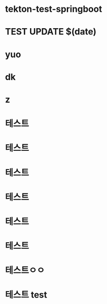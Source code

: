 # tekton-test-springboot
# TEST UPDATE $(date)
# yuo
# dk
# z
# 테스트
# 테스트
# 테스트
# 테스트
# 테스트
# 테스트
# 테스트ㅇㅇ
# 테스트 test